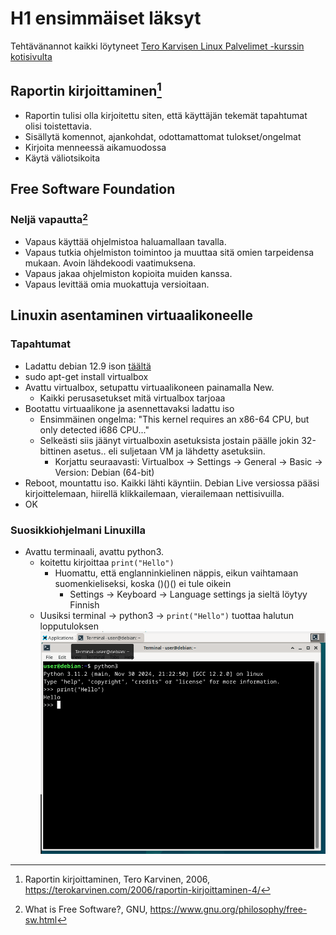 # H1 ensimmäiset läksyt

Tehtävänannot kaikki löytyneet [Tero Karvisen Linux Palvelimet -kurssin kotisivulta](https://terokarvinen.com/linux-palvelimet/)

## Raportin kirjoittaminen[^1]

- Raportin tulisi olla kirjoitettu siten, että käyttäjän tekemät tapahtumat olisi toistettavia.
- Sisällytä komennot, ajankohdat, odottamattomat tulokset/ongelmat
- Kirjoita menneessä aikamuodossa
- Käytä väliotsikoita

## Free Software Foundation

### Neljä vapautta[^2]

- Vapaus käyttää ohjelmistoa haluamallaan tavalla.
- Vapaus tutkia ohjelmiston toimintoo ja muuttaa sitä omien tarpeidensa mukaan. Avoin lähdekoodi vaatimuksena.
- Vapaus jakaa ohjelmiston kopioita muiden kanssa.
- Vapaus levittää omia muokattuja versioitaan.

## Linuxin asentaminen virtuaalikoneelle

### Tapahtumat

- Ladattu debian 12.9 ison [täältä](https://mirror.as35701.net/debian-cd/12.9.0-live/amd64/iso-hybrid/debian-live-12.9.0-amd64-xfce.iso)
- sudo apt-get install virtualbox
- Avattu virtualbox, setupattu virtuaalikoneen painamalla New.
  - Kaikki perusasetukset mitä virtualbox tarjoaa
- Bootattu virtuaalikone ja asennettavaksi ladattu iso
  - Ensimmäinen ongelma: "This kernel requires an x86-64 CPU, but only detected i686 CPU..."
  - Selkeästi siis jäänyt virtualboxin asetuksista jostain päälle jokin 32-bittinen asetus.. eli suljetaan VM ja lähdetty asetuksiin.
    - Korjattu seuraavasti: Virtualbox -> Settings -> General -> Basic -> Version: Debian (64-bit)
- Reboot, mountattu iso. Kaikki lähti käyntiin. Debian Live versiossa pääsi kirjoittelemaan, hiirellä klikkailemaan, vierailemaan nettisivuilla.
- OK

### Suosikkiohjelmani Linuxilla

- Avattu terminaali, avattu python3.
  - koitettu kirjoittaa `print("Hello")`
    - Huomattu, että englanninkielinen näppis, eikun vaihtamaan suomenkieliseksi, koska ()()() ei tule oikein
      - Settings -> Keyboard -> Language settings ja sieltä löytyy Finnish
  - Uusiksi terminal -> python3 -> `print("Hello")`
    tuottaa halutun lopputuloksen
    ![Python3 toimii](kuvat/python3terminal.png)

[^1]: Raportin kirjoittaminen, Tero Karvinen, 2006, https://terokarvinen.com/2006/raportin-kirjoittaminen-4/
[^2]: What is Free Software?, GNU, https://www.gnu.org/philosophy/free-sw.html

